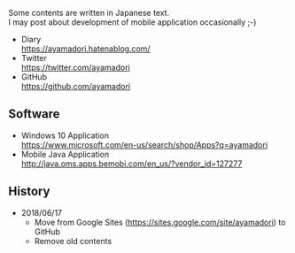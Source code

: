 Some contents are written in Japanese text.  
I may post about development of mobile application occasionally ;-)

- Diary  
https://ayamadori.hatenablog.com/
- Twitter  
https://twitter.com/ayamadori
- GitHub  
https://github.com/ayamadori

## Software
- Windows 10 Application  
https://www.microsoft.com/en-us/search/shop/Apps?q=ayamadori
- Mobile Java Application  
http://java.oms.apps.bemobi.com/en_us/?vendor_id=127277

## History
- 2018/06/17
  * Move from Google Sites (https://sites.google.com/site/ayamadori) to GitHub
  * Remove old contents
